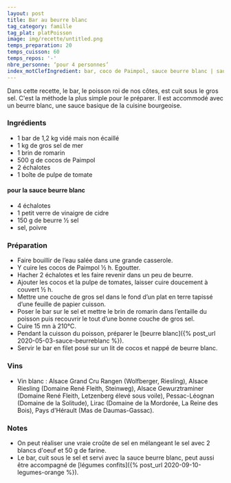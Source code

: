 ```yaml
---
layout: post
title: Bar au beurre blanc
tag_category: famille
tag_plat: platPoisson
image: img/recette/untitled.png
temps_preparation: 20
temps_cuisson: 60
temps_repos: '-'
nbre_personne: ‘pour 4 personnes’
index_motClefIngredient: bar, coco de Paimpol, sauce beurre blanc | sauce!beurre blanc
---
```

Dans cette recette, le bar, le poisson roi de nos côtes, est cuit sous le gros sel. C'est la méthode la plus simple pour le préparer. Il est accommodé avec un beurre blanc, une sauce basique de la cuisine bourgeoise.

### Ingrédients
* 1 bar de 1,2 kg vidé mais non écaillé
* 1 kg de gros sel de mer
* 1 brin de romarin
* 500 g de cocos de Paimpol
* 2 échalotes
* 1 boîte de pulpe de tomate

#### pour la sauce beurre blanc
* 4 échalotes
* 1 petit verre de vinaigre de cidre
* 150 g de beurre ½ sel
* sel, poivre

### Préparation
* Faire bouillir de l’eau salée dans une grande casserole.
* Y cuire les cocos de Paimpol ½ h. Egoutter.
* Hacher 2 échalotes et les faire revenir dans un peu de beurre.
* Ajouter les cocos et la pulpe de tomates, laisser cuire doucement à couvert ½ h.
* Mettre une couche de gros sel dans le fond d’un plat en terre tapissé d’une feuille de papier cuisson.
* Poser le bar sur le sel et mettre le brin de romarin dans l’entaille du poisson puis recouvrir le tout d’une bonne couche de gros sel.
* Cuire 15 mn à 210°C.
* Pendant la cuisson du poisson, préparer le [beurre blanc]({% post_url 2020-05-03-sauce-beurreblanc %}).
* Servir le bar en filet posé sur un lit de cocos et nappé de beurre blanc.


### Vins
* Vin blanc : Alsace Grand Cru Rangen (Wolfberger, Riesling), Alsace Riesling (Domaine René Fleith, Steinweg), Alsace Gewurztraminer (Domaine René Fleith, Letzenberg élevé sous voile), Pessac-Léognan (Domaine de la Solitude), Lirac (Domaine de la Mordorée, La Reine des Bois), Pays d'Hérault (Mas de Daumas-Gassac).

### Notes
* On peut réaliser une vraie croûte de sel en mélangeant le sel avec 2 blancs d'oeuf et 50 g de farine.
* Le bar, cuit sous le sel et servi avec la sauce beurre blanc, peut aussi être accompagné de [légumes confits]({% post_url 2020-09-10-legumes-orange %}).
